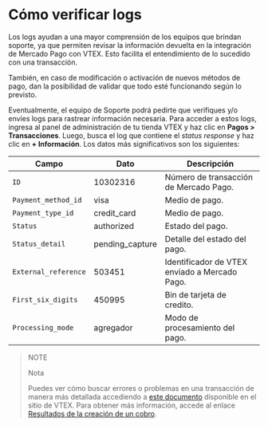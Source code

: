 # Cómo verificar logs

Los logs ayudan a una mayor comprensión de los equipos que brindan soporte, ya que permiten revisar la información devuelta en la integración de Mercado Pago con VTEX. Esto facilita el entendimiento de lo sucedido con una transacción.

También, en caso de modificación o activación de nuevos métodos de pago, dan la posibilidad de validar que todo esté funcionando según lo previsto.

Eventualmente, el equipo de Soporte podrá pedirte que verifiques y/o envíes logs para rastrear información necesaria. Para acceder a estos logs, ingresa al panel de administración de tu tienda VTEX y haz clic en **Pagos > Transacciones**. Luego, busca el log que contiene el *status response* y haz clic en **+ Información**. Los datos más significativos son los siguientes:

|Campo|Dato|Descripción|
|---|---|---|
|`ID`|10302316|Número de transacción de Mercado Pago.|
|`Payment_method_id`|visa|Medio de pago.|
|`Payment_type_id`|credit_card|Medio de pago.|
|`Status`|authorized|Estado del pago.|
|`Status_detail`|pending_capture|Detalle del estado del pago.|
|`External_reference`|503451|Identificador de VTEX enviado a Mercado Pago.|
|`First_six_digits`|450995|Bin de tarjeta de credito.|
|`Processing_mode`|agregador|Modo de procesamiento del pago.|

> NOTE
>
> Nota
>
> Puedes ver cómo buscar errores o problemas en una transacción de manera más detallada accediendo a [este documento](https://help.vtex.com/es/tutorial/checking-for-errors-or-problems-in-a-transaction--3QecZEdmzumGKe8WGmeI8a) disponible en el sitio de VTEX. Para obtener más información, accede al enlace [Resultados de la creación de un cobro](/developers/es/docs/checkout-api/response-handling/collection-results).